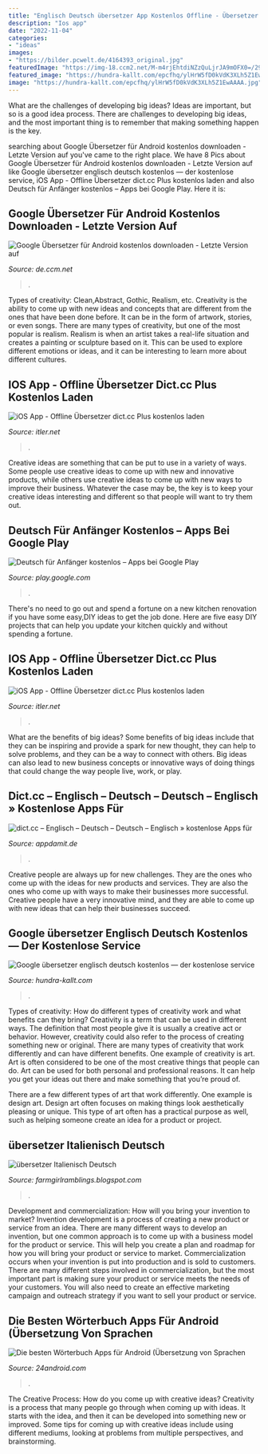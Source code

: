 ```yaml
---
title: "Englisch Deutsch übersetzer App Kostenlos Offline - Übersetzer Italienisch Deutsch"
description: "Ios app"
date: "2022-11-04"
categories:
- "ideas"
images:
- "https://bilder.pcwelt.de/4164393_original.jpg"
featuredImage: "https://img-18.ccm2.net/M-m4rjEhtdiNZzQuLjrJA9mOFX0=/294x/96817d05db2f4504848db35f25557b16/ccm-download/4906-KrdYIkNO4wd9GIsZ-s-.png"
featured_image: "https://hundra-kallt.com/epcfhq/ylHrW5fD0kVdK3XLh5Z1EwAAAA.jpg"
image: "https://hundra-kallt.com/epcfhq/ylHrW5fD0kVdK3XLh5Z1EwAAAA.jpg"
---
```



What are the challenges of developing big ideas?
Ideas are important, but so is a good idea process. There are challenges to developing big ideas, and the most important thing is to remember that making something happen is the key.

	

		
searching about Google Übersetzer für Android kostenlos downloaden - Letzte Version auf you've came to the right place. We have 8 Pics about Google Übersetzer für Android kostenlos downloaden - Letzte Version auf like Google übersetzer englisch deutsch kostenlos — der kostenlose service, iOS App - Offline Übersetzer dict.cc Plus kostenlos laden and also Deutsch für Anfänger kostenlos – Apps bei Google Play. Here it is:
		
    
## Google Übersetzer Für Android Kostenlos Downloaden - Letzte Version Auf

<img loading=lazy src="https://img-18.ccm2.net/M-m4rjEhtdiNZzQuLjrJA9mOFX0=/294x/96817d05db2f4504848db35f25557b16/ccm-download/4906-KrdYIkNO4wd9GIsZ-s-.png" onerror="this.onerror=null;this.src='https://tse1.mm.bing.net/th?id=OIP.yzXUKMyJnaP9Lzdpb-wTggAAAA&amp;pid=15.1';" alt="Google Übersetzer für Android kostenlos downloaden - Letzte Version auf">

_Source: de.ccm.net_

>. 

	

Types of creativity: Clean,Abstract, Gothic, Realism, etc.
Creativity is the ability to come up with new ideas and concepts that are different from the ones that have been done before. It can be in the form of artwork, stories, or even songs. There are many types of creativity, but one of the most popular is realism. Realism is when an artist takes a real-life situation and creates a painting or sculpture based on it. This can be used to explore different emotions or ideas, and it can be interesting to learn more about different cultures.

    
## IOS App - Offline Übersetzer Dict.cc Plus Kostenlos Laden

<img loading=lazy src="https://itler.net/wp-content/uploads/2012/10/dic-cc-woerterbuch-ios_thumb1.png" onerror="this.onerror=null;this.src='https://tse1.mm.bing.net/th?id=OIP.1zb8gZ5FqQtejBAZ32ZfNQHaNA&amp;pid=15.1';" alt="iOS App - Offline Übersetzer dict.cc Plus kostenlos laden">

_Source: itler.net_

>. 

	

Creative ideas are something that can be put to use in a variety of ways. Some people use creative ideas to come up with new and innovative products, while others use creative ideas to come up with new ways to improve their business. Whatever the case may be, the key is to keep your creative ideas interesting and different so that people will want to try them out.

    
## Deutsch Für Anfänger Kostenlos – Apps Bei Google Play

<img loading=lazy src="https://lh3.googleusercontent.com/i3LrKocKAABVBom2blWao6jhK3gWGClJk7znGaO6kOSDHJnikDM2C6YcI_kTbzA8PA=w720-h310" onerror="this.onerror=null;this.src='https://tse4.mm.bing.net/th?id=OIP.GpAg_qLp22DuN-HiBnMnuwAAAA&amp;pid=15.1';" alt="Deutsch für Anfänger kostenlos – Apps bei Google Play">

_Source: play.google.com_

>. 

	

There's no need to go out and spend a fortune on a new kitchen renovation if you have some easy,DIY ideas to get the job done. Here are five easy DIY projects that can help you update your kitchen quickly and without spending a fortune.

    
## IOS App - Offline Übersetzer Dict.cc Plus Kostenlos Laden

<img loading=lazy src="https://i0.wp.com/itler.net/wp-content/uploads/2012/10/dic-cc-woerterbuch-ios.png" onerror="this.onerror=null;this.src='https://tse4.mm.bing.net/th?id=OIP.dJcH1iuY5nZm8bjfULysUgHaNJ&amp;pid=15.1';" alt="iOS App - Offline Übersetzer dict.cc Plus kostenlos laden">

_Source: itler.net_

>. 

	

What are the benefits of big ideas?
Some benefits of big ideas include that they can be inspiring and provide a spark for new thought, they can help to solve problems, and they can be a way to connect with others. Big ideas can also lead to new business concepts or innovative ways of doing things that could change the way people live, work, or play.

    
## Dict.cc – Englisch – Deutsch – Deutsch – Englisch » Kostenlose Apps Für

<img loading=lazy src="https://is3-ssl.mzstatic.com/image/thumb/Purple114/v4/df/0b/d8/df0bd85f-ebca-9e2e-7260-6ce14b982d5c/source/576x768bb.jpg" onerror="this.onerror=null;this.src='https://tse1.mm.bing.net/th?id=OIP.mphFukvhqjKw5RP5oDJQRgHaJ4&amp;pid=15.1';" alt="dict.cc – Englisch – Deutsch – Deutsch – Englisch » kostenlose Apps für">

_Source: appdamit.de_

>. 

	

Creative people are always up for new challenges. They are the ones who come up with the ideas for new products and services. They are also the ones who come up with ways to make their businesses more successful. Creative people have a very innovative mind, and they are able to come up with new ideas that can help their businesses succeed.

    
## Google übersetzer Englisch Deutsch Kostenlos — Der Kostenlose Service

<img loading=lazy src="https://hundra-kallt.com/epcfhq/ylHrW5fD0kVdK3XLh5Z1EwAAAA.jpg" onerror="this.onerror=null;this.src='https://tse4.mm.bing.net/th?id=OIP.2Cfz3TX2tQ2UaSDArk92ZAAAAA&amp;pid=15.1';" alt="Google übersetzer englisch deutsch kostenlos — der kostenlose service">

_Source: hundra-kallt.com_

>. 

	

Types of creativity: How do different types of creativity work and what benefits can they bring?
Creativity is a term that can be used in different ways. The definition that most people give it is usually a creative act or behavior. However, creativity could also refer to the process of creating something new or original. There are many types of creativity that work differently and can have different benefits. 
One example of creativity is art. Art is often considered to be one of the most creative things that people can do. Art can be used for both personal and professional reasons. It can help you get your ideas out there and make something that you’re proud of. 

There are a few different types of art that work differently. One example is design art. Design art often focuses on making things look aesthetically pleasing or unique. This type of art often has a practical purpose as well, such as helping someone create an idea for a product or project.

    
## übersetzer Italienisch Deutsch

<img loading=lazy src="https://bilder.pcwelt.de/4164393_original.jpg" onerror="this.onerror=null;this.src='https://tse2.mm.bing.net/th?id=OIP.x8ZjBmM9L2Cb79PcgOKXkwHaMW&amp;pid=15.1';" alt="übersetzer Italienisch Deutsch">

_Source: farmgirlramblings.blogspot.com_

>. 

	

Development and commercialization: How will you bring your invention to market?
Invention development is a process of creating a new product or service from an idea. There are many different ways to develop an invention, but one common approach is to come up with a business model for the product or service. This will help you create a plan and roadmap for how you will bring your product or service to market.
 Commercialization occurs when your invention is put into production and is sold to customers. There are many different steps involved in commercialization, but the most important part is making sure your product or service meets the needs of your customers. You will also need to create an effective marketing campaign and outreach strategy if you want to sell your product or service.

    
## Die Besten Wörterbuch Apps Für Android (Übersetzung Von Sprachen

<img loading=lazy src="http://www.24android.com/de/wp-content/uploads/2010/11/leo_screen1-150x150.jpg" onerror="this.onerror=null;this.src='https://tse2.mm.bing.net/th?id=OIP.HYYCx0ggrHALDHLzUxGUkwHaHa&amp;pid=15.1';" alt="Die besten Wörterbuch Apps für Android (Übersetzung von Sprachen">

_Source: 24android.com_

>. 

	

The Creative Process: How do you come up with creative ideas?
Creativity is a process that many people go through when coming up with ideas. It starts with the idea, and then it can be developed into something new or improved. Some tips for coming up with creative ideas include using different mediums, looking at problems from multiple perspectives, and brainstorming.

